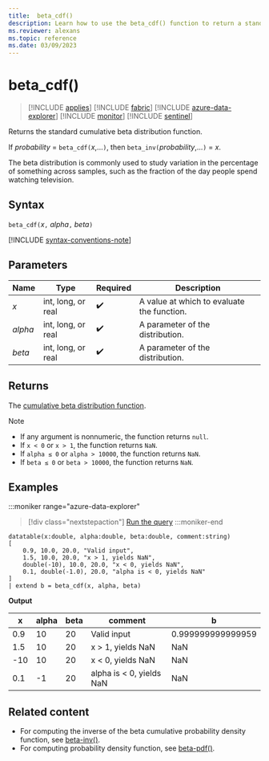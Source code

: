 ```yaml
---
title:  beta_cdf()
description: Learn how to use the beta_cdf() function to return a standard beta cumulative distribution function.
ms.reviewer: alexans
ms.topic: reference
ms.date: 03/09/2023
---
```

# beta_cdf()

> [!INCLUDE [applies](../includes/applies-to-version/applies.md)] [!INCLUDE [fabric](../includes/applies-to-version/fabric.md)] [!INCLUDE [azure-data-explorer](../includes/applies-to-version/azure-data-explorer.md)] [!INCLUDE [monitor](../includes/applies-to-version/monitor.md)] [!INCLUDE [sentinel](../includes/applies-to-version/sentinel.md)]

Returns the standard cumulative beta distribution function.

If *probability* = `beta_cdf(`*x*,...`)`, then `beta_inv(`*probability*,...`)` = *x*.

The beta distribution is commonly used to study variation in the percentage of something across samples, such as the fraction of the day people spend watching television.

## Syntax

`beta_cdf(`*x*`,` *alpha*`,` *beta*`)`

[!INCLUDE [syntax-conventions-note](../includes/syntax-conventions-note.md)]

## Parameters

|Name|Type|Required|Description|
|--|--|--|--|
| *x* | int, long, or real |  :heavy_check_mark:| A value at which to evaluate the function.|
| *alpha* | int, long, or real |  :heavy_check_mark:| A parameter of the distribution.|
| *beta* | int, long, or real |  :heavy_check_mark:| A parameter of the distribution.|

## Returns

The [cumulative beta distribution function](https://en.wikipedia.org/wiki/Beta_distribution#Cumulative_distribution_function).

> [!NOTE]
>
> * If any argument is nonnumeric, the function returns `null`.
> * If `x < 0` or `x > 1`, the function returns `NaN`.
> * If `alpha ≤ 0` or `alpha > 10000`, the function returns `NaN`.
> * If `beta ≤ 0` or `beta > 10000`, the function returns `NaN`.

## Examples

:::moniker range="azure-data-explorer"
> [!div class="nextstepaction"]
> <a href="https://dataexplorer.azure.com/clusters/help/databases/Samples?query=H4sIAAAAAAAAA22PwQrCMBBE7/mKoacWYkgFDxb1E3r0IiJpEzWQpsWmEMGPN6algnUXlh2Yt8tI4UJXRqW+kO0QFgphuruYVaXcV9Rt0yjrit49tL1l5EQQirMtRc4Zp1jHmRyF0RLadoNLaPTkbPPj8Tggp3hqZWSPUpSTc/yVrnKeLYgd+B+Cs3BnxtiHm4gYBbpfgORMXlDeKStRYR9TXmp5Tf2UfwyevQFA2/Y/IAEAAA==" target="_blank">Run the query</a>
:::moniker-end

```kusto
datatable(x:double, alpha:double, beta:double, comment:string)
[
    0.9, 10.0, 20.0, "Valid input",
    1.5, 10.0, 20.0, "x > 1, yields NaN",
    double(-10), 10.0, 20.0, "x < 0, yields NaN",
    0.1, double(-1.0), 20.0, "alpha is < 0, yields NaN"
]
| extend b = beta_cdf(x, alpha, beta)
```

**Output**

|x|alpha|beta|comment|b|
|---|---|---|---|---|
|0.9|10|20|Valid input|0.999999999999959|
|1.5|10|20|x > 1, yields NaN|NaN|
|-10|10|20|x < 0, yields NaN|NaN|
|0.1|-1|20|alpha is < 0, yields NaN|NaN|

## Related content

* For computing the inverse of the beta cumulative probability density function, see [beta-inv()](beta-inv-function.md).
* For computing probability density function, see [beta-pdf()](beta-pdf-function.md).
